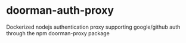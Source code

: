 # doorman-auth-proxy
Dockerized nodejs authentication proxy supporting google/github auth through the npm doorman-proxy package
